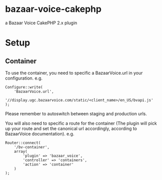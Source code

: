 bazaar-voice-cakephp
====================

a Bazaar Voice CakePHP 2.x plugin


Setup
=================

Container
-----------

To use the container, you need to specific a BazaarVoice.url in your configuration. e.g.

    Configure::write(
    	'BazaarVoice.url',
    	'//display.ugc.bazaarvoice.com/static/<client_name>/en_US/bvapi.js'
	);

Please remember to autoswitch between staging and production urls.

You will also need to specific a route for the container (The plugin will pick up your route and set the canonical url accordingly, according to BazaarVoice documentation). e.g.

    Router::connect(
    	'/bv-container',
    	array(
    		'plugin' => 'bazaar_voice',
    		'controller' => 'containers',
    		'action' => 'container'
		)
	);

